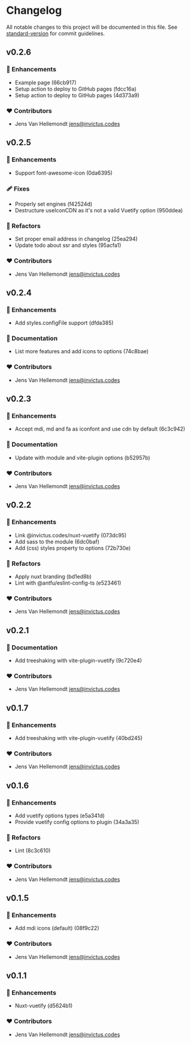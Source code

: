 # Changelog

All notable changes to this project will be documented in this file. See [standard-version](https://github.com/conventional-changelog/standard-version) for commit guidelines.

## v0.2.6


### 🚀 Enhancements

  - Example page (66cb917)
  - Setup action to deploy to GitHub pages (fdcc16a)
  - Setup action to deploy to GitHub pages (4d373a9)

### ❤️  Contributors

- Jens Van Hellemondt <jens@invictus.codes>

## v0.2.5


### 🚀 Enhancements

  - Support font-awesome-icon (0da6395)

### 🩹 Fixes

  - Properly set engines (f42524d)
  - Destructure useIconCDN as it's not a valid Vuetify option (950ddea)

### 💅 Refactors

  - Set proper email address in changelog (25ea294)
  - Update todo about ssr and styles (95acfa1)

### ❤️  Contributors

- Jens Van Hellemondt <jens@invictus.codes>

## v0.2.4


### 🚀 Enhancements

  - Add styles.configFile support (dfda385)

### 📖 Documentation

  - List more features and add icons to options (74c8bae)

### ❤️  Contributors

- Jens Van Hellemondt <jens@invictus.codes>

## v0.2.3


### 🚀 Enhancements

  - Accept mdi, md and fa as iconfont and use cdn by default (6c3c942)

### 📖 Documentation

  - Update with module and vite-plugin options (b52957b)

### ❤️  Contributors

- Jens Van Hellemondt <jens@invictus.codes>

## v0.2.2


### 🚀 Enhancements

  - Link @invictus.codes/nuxt-vuetify (073dc95)
  - Add sass to the module (6dc0baf)
  - Add (css) styles property to options (72b730e)

### 💅 Refactors

  - Apply nuxt branding (bd1ed8b)
  - Lint with @antfu/eslint-config-ts (e523461)

### ❤️  Contributors

- Jens Van Hellemondt <jens@invictus.codes>

## v0.2.1


### 📖 Documentation

  - Add treeshaking with vite-plugin-vuetify (9c720e4)

### ❤️  Contributors

- Jens Van Hellemondt <jens@invictus.codes>

## v0.1.7


### 🚀 Enhancements

  - Add treeshaking with vite-plugin-vuetify (40bd245)

### ❤️  Contributors

- Jens Van Hellemondt <jens@invictus.codes>

## v0.1.6


### 🚀 Enhancements

  - Add vuetify options types (e5a341d)
  - Provide vuetify config options to plugin (34a3a35)

### 💅 Refactors

  - Lint (8c3c610)

### ❤️  Contributors

- Jens Van Hellemondt <jens@invictus.codes>

## v0.1.5


### 🚀 Enhancements

  - Add mdi icons (default) (08f9c22)

### ❤️  Contributors

- Jens Van Hellemondt <jens@invictus.codes>

## v0.1.1


### 🚀 Enhancements

  - Nuxt-vuetify (d5624b1)

### ❤️  Contributors

- Jens Van Hellemondt <jens@invictus.codes>

